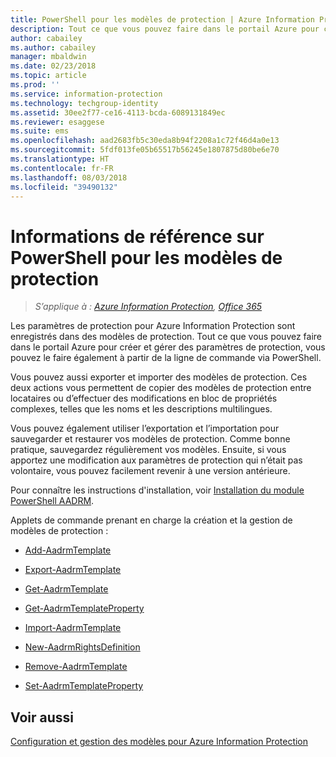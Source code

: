```yaml
---
title: PowerShell pour les modèles de protection | Azure Information Protection
description: Tout ce que vous pouvez faire dans le portail Azure pour créer et gérer des modèles de protection, vous pouvez le faire également à partir de la ligne de commande via PowerShell. De plus, vous pouvez importer et exporter des modèles afin de pouvoir copier des modèles entre clients ou réaliser des modifications en bloc de propriétés complexes dans les modèles, par exemple, au niveau des noms et des descriptions dans plusieurs langues.
author: cabailey
ms.author: cabailey
manager: mbaldwin
ms.date: 02/23/2018
ms.topic: article
ms.prod: ''
ms.service: information-protection
ms.technology: techgroup-identity
ms.assetid: 30ee2f77-ce16-4113-bcda-6089131849ec
ms.reviewer: esaggese
ms.suite: ems
ms.openlocfilehash: aad2683fb5c30eda8b94f2208a1c72f46d4a0e13
ms.sourcegitcommit: 5fdf013fe05b65517b56245e1807875d80be6e70
ms.translationtype: HT
ms.contentlocale: fr-FR
ms.lasthandoff: 08/03/2018
ms.locfileid: "39490132"
---
```

# <a name="powershell-reference-for-protection-templates"></a>Informations de référence sur PowerShell pour les modèles de protection

>*S’applique à : [Azure Information Protection](https://azure.microsoft.com/pricing/details/information-protection), [Office 365](http://download.microsoft.com/download/E/C/F/ECF42E71-4EC0-48FF-AA00-577AC14D5B5C/Azure_Information_Protection_licensing_datasheet_EN-US.pdf)*

Les paramètres de protection pour Azure Information Protection sont enregistrés dans des modèles de protection. Tout ce que vous pouvez faire dans le portail Azure pour créer et gérer des paramètres de protection, vous pouvez le faire également à partir de la ligne de commande via PowerShell. 

Vous pouvez aussi exporter et importer des modèles de protection. Ces deux actions vous permettent de copier des modèles de protection entre locataires ou d’effectuer des modifications en bloc de propriétés complexes, telles que les noms et les descriptions multilingues.

Vous pouvez également utiliser l’exportation et l’importation pour sauvegarder et restaurer vos modèles de protection. Comme bonne pratique, sauvegardez régulièrement vos modèles. Ensuite, si vous apportez une modification aux paramètres de protection qui n’était pas volontaire, vous pouvez facilement revenir à une version antérieure.

Pour connaître les instructions d'installation, voir [Installation du module PowerShell AADRM](install-powershell.md).

Applets de commande prenant en charge la création et la gestion de modèles de protection :

- [Add-AadrmTemplate](/powershell/module/aadrm/add-aadrmtemplate)

- [Export-AadrmTemplate](/powershell/module/aadrm/export-aadrmtemplate)

- [Get-AadrmTemplate](/powershell/module/aadrm/get-aadrmtemplate)

- [Get-AadrmTemplateProperty](/powershell/module/aadrm/get-aadrmtemplateproperty)

- [Import-AadrmTemplate](/powershell/module/aadrm/import-aadrmtemplate)

- [New-AadrmRightsDefinition](/powershell/module/aadrm/new-aadrmrightsdefinition)

- [Remove-AadrmTemplate](/powershell/module/aadrm/remove-aadrmtemplate)

- [Set-AadrmTemplateProperty](/powershell/module/aadrm/set-aadrmtemplateproperty)



## <a name="see-also"></a>Voir aussi
[Configuration et gestion des modèles pour Azure Information Protection](configure-policy-templates.md)

